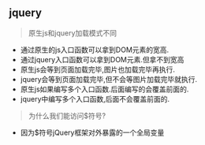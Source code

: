 ## jquery
> 原生js和jquery加载模式不同 
+ 通过原生的js入口函数可以拿到DOM元素的宽高.
+ 通过jquery入口函数可以拿到DOM元素.但拿不到宽高
+ 原生js会等到页面加载完毕,图片也加载完毕再执行.
+ jquery会等到页面加载完毕,但不会等图片加载完毕就执行.
+ 原生js如果编写多个入口函数.后面编写的会覆盖前面的.
+ jquery中编写多个入口函数,后面不会覆盖前面的.
  

>为什么我们能访问$符号?
+ 因为$符号jQuery框架对外暴露的一个全局变量 